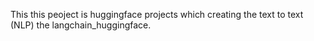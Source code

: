 This this peoject is huggingface projects which creating the text to text (NLP) the langchain_huggingface.
